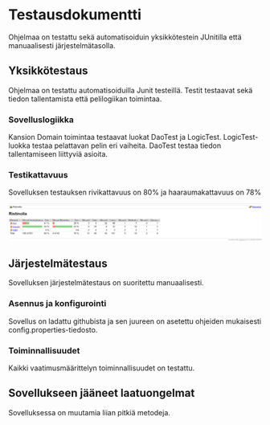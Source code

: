 # Testausdokumentti

Ohjelmaa on testattu sekä automatisoiduin yksikkötestein JUnitilla että manuaalisesti järjestelmätasolla.

## Yksikkötestaus

Ohjelmaa on testattu automatisoiduilla Junit testeillä. Testit testaavat sekä tiedon tallentamista että pelilogiikan toimintaa.

### Sovelluslogiikka
Kansion Domain toimintaa testaavat luokat DaoTest ja LogicTest. LogicTest-luokka testaa pelattavan pelin eri vaiheita. DaoTest testaa tiedon tallentamiseen liittyviä asioita.

### Testikattavuus

Sovelluksen testauksen rivikattavuus on 80% ja haaraumakattavuus on 78%

<img src="https://github.com/iikkamatias/harjoitustyo/blob/master/dokumentaatio/Testikattavuus.png" width="1500">
 
 
## Järjestelmätestaus

Sovelluksen järjestelmätestaus on suoritettu manuaalisesti.

### Asennus ja konfigurointi

Sovellus on ladattu githubista ja sen juureen on asetettu ohjeiden mukaisesti config.properties-tiedosto.

### Toiminnallisuudet

Kaikki vaatimusmäärittelyn toiminnallisuudet on testattu.

## Sovellukseen jääneet laatuongelmat

Sovelluksessa on muutamia liian pitkiä metodeja.


